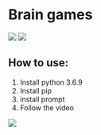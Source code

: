 <html>
<head>
  <link rel="stylesheet" type="text/css" href="/asciinema-player.css" />
</head>
<body>
  <h1>Brain games</h1>
<a href="https://codeclimate.com/github/ProskurenkoDanylo/python-project-lvl1/maintainability"><img src="https://api.codeclimate.com/v1/badges/4d79b3a0935cdf6ad47c/maintainability" /></a>
<a href="https://travis-ci.com/ProskurenkoDanylo/Brain-games"><img src="https://travis-ci.com/ProskurenkoDanylo/Brain-games.svg?branch=master"></a>
<div id=""howTo>
  <h2>How to use:</h2>
  <ol>
    <li>Install python 3.6.9</li>
    <li>Install pip</li>
    <li>install prompt</li>
    <li>Follow the video</li>
  </ol>
</div>
<a href="https://asciinema.org/a/b0NmNIjvwAaTnruzAyI8nS2xX"><img src="https://asciinema.org/a/LwVJuAWS73WOpoerE5vqyEYHs.svg" /></a>
</body>
</html>
